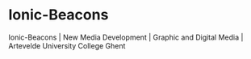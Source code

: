 # Ionic-Beacons
Ionic-Beacons | New Media Development | Graphic and Digital Media | Artevelde University College Ghent
